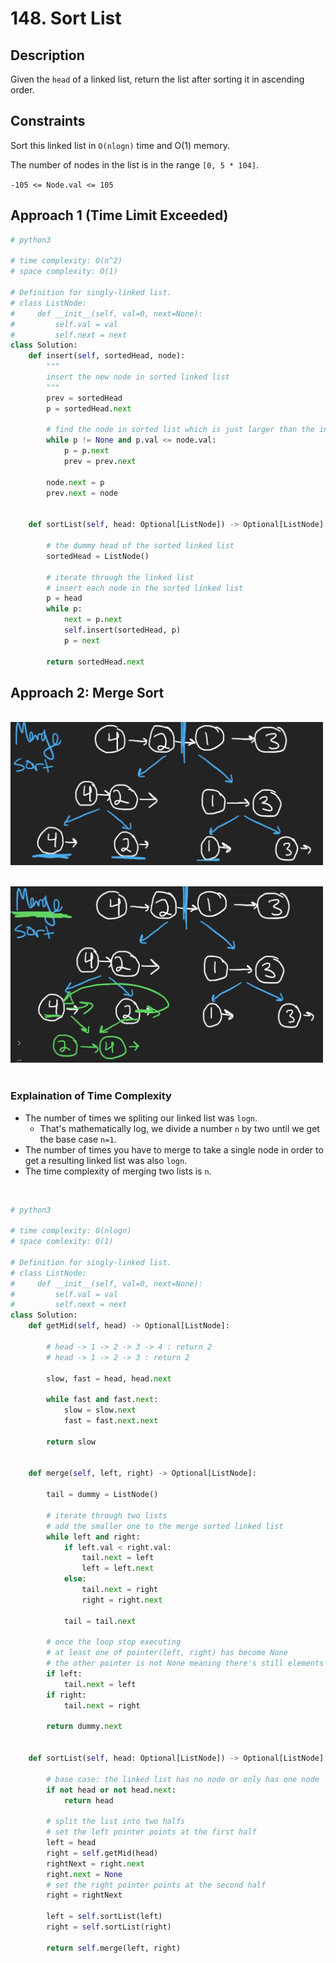 # 148. Sort List

## Description

Given the `head` of a linked list, return the list after sorting it in ascending order.

## Constraints

Sort this linked list in `O(nlogn)` time and O(1) memory.

The number of nodes in the list is in the range `[0, 5 * 104]`.

`-105 <= Node.val <= 105`

## Approach 1 (Time Limit Exceeded)

```python
# python3

# time complexity: O(n^2)
# space complexity: O(1)

# Definition for singly-linked list.
# class ListNode:
#     def __init__(self, val=0, next=None):
#         self.val = val
#         self.next = next
class Solution:
    def insert(self, sortedHead, node):
        """
        insert the new node in sorted linked list
        """
        prev = sortedHead
        p = sortedHead.next

        # find the node in sorted list which is just larger than the input node
        while p != None and p.val <= node.val:
            p = p.next
            prev = prev.next

        node.next = p
        prev.next = node


    def sortList(self, head: Optional[ListNode]) -> Optional[ListNode]:

        # the dummy head of the sorted linked list
        sortedHead = ListNode()

        # iterate through the linked list
        # insert each node in the sorted linked list
        p = head
        while p:
            next = p.next
            self.insert(sortedHead, p)
            p = next

        return sortedHead.next
```

## Approach 2: Merge Sort

<br/>
<img src="./../../../images/148-image-1.png" width="500"/><br/>
<br/>

<img src="./../../../images/148-image-2.png" width="500"/><br/>
<br/>

### Explaination of Time Complexity

- The number of times we spliting our linked list was `logn`.
  - That's mathematically log, we divide a number `n` by two until we get the base case `n=1`.
- The number of times you have to merge to take a single node in order to get a resulting linked list was also `logn`.
- The time complexity of merging two lists is `n`.

<br/>

```python
# python3

# time complexity: O(nlogn)
# space comlexity: O(1)

# Definition for singly-linked list.
# class ListNode:
#     def __init__(self, val=0, next=None):
#         self.val = val
#         self.next = next
class Solution:
    def getMid(self, head) -> Optional[ListNode]:

        # head -> 1 -> 2 -> 3 -> 4 : return 2
        # head -> 1 -> 2 -> 3 : return 2

        slow, fast = head, head.next

        while fast and fast.next:
            slow = slow.next
            fast = fast.next.next

        return slow


    def merge(self, left, right) -> Optional[ListNode]:

        tail = dummy = ListNode()

        # iterate through two lists
        # add the smaller one to the merge sorted linked list
        while left and right:
            if left.val < right.val:
                tail.next = left
                left = left.next
            else:
                tail.next = right
                right = right.next

            tail = tail.next

        # once the loop stop executing
        # at least one of pointer(left, right) has become None
        # the other pointer is not None meaning there's still elements for us to add
        if left:
            tail.next = left
        if right:
            tail.next = right

        return dummy.next


    def sortList(self, head: Optional[ListNode]) -> Optional[ListNode]:

        # base case: the linked list has no node or only has one node
        if not head or not head.next:
            return head
        
        # split the list into two halfs
        # set the left pointer points at the first half
        left = head
        right = self.getMid(head)
        rightNext = right.next
        right.next = None
        # set the right pointer points at the second half
        right = rightNext

        left = self.sortList(left)
        right = self.sortList(right)

        return self.merge(left, right)
```